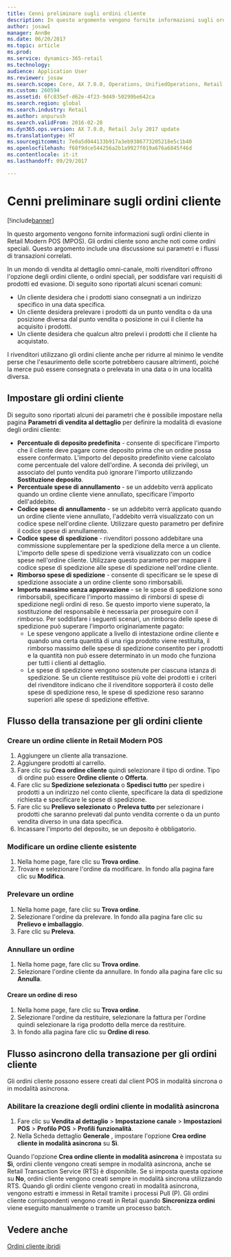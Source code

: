 ```yaml
---
title: Cenni preliminare sugli ordini cliente
description: In questo argomento vengono fornite informazioni sugli ordini cliente in Retail Modern POS (MPOS). Gli ordini cliente sono anche noti come ordini speciali. Questo argomento include una discussione sui parametri e i flussi di transazioni correlati.
author: josaw1
manager: AnnBe
ms.date: 06/20/2017
ms.topic: article
ms.prod: 
ms.service: dynamics-365-retail
ms.technology: 
audience: Application User
ms.reviewer: josaw
ms.search.scope: Core, AX 7.0.0, Operations, UnifiedOperations, Retail
ms.custom: 260594
ms.assetid: 6fc835ef-d62e-4f23-9d49-50299be642ca
ms.search.region: global
ms.search.industry: Retail
ms.author: anpurush
ms.search.validFrom: 2016-02-28
ms.dyn365.ops.version: AX 7.0.0, Retail July 2017 update
ms.translationtype: HT
ms.sourcegitcommit: 7e0a5d044133b917a3eb9386773205218e5c1b40
ms.openlocfilehash: f68f9dce544256a2b1a9927f019a676a6845f46d
ms.contentlocale: it-it
ms.lasthandoff: 09/29/2017

---
```


# <a name="customer-orders-overview"></a>Cenni preliminare sugli ordini cliente

[!include[banner](includes/banner.md)]


In questo argomento vengono fornite informazioni sugli ordini cliente in Retail Modern POS (MPOS). Gli ordini cliente sono anche noti come ordini speciali. Questo argomento include una discussione sui parametri e i flussi di transazioni correlati.

In un mondo di vendita al dettaglio omni-canale, molti rivenditori offrono l'opzione degli ordini cliente, o ordini speciali, per soddisfare vari requisiti di prodotti ed evasione. Di seguito sono riportati alcuni scenari comuni:

-   Un cliente desidera che i prodotti siano consegnati a un indirizzo specifico in una data specifica.
-   Un cliente desidera prelevare i prodotti da un punto vendita o da una posizione diversa dal punto vendita o posizione in cui il cliente ha acquisito i prodotti.
-   Un cliente desidera che qualcun altro prelevi i prodotti che il cliente ha acquistato.

I rivenditori utilizzano gli ordini cliente anche per ridurre al minimo le vendite perse che l'esaurimento delle scorte potrebbero causare altrimenti, poiché la merce può essere consegnata o prelevata in una data o in una località diversa.

## <a name="set-up-customer-orders"></a>Impostare gli ordini cliente
Di seguito sono riportati alcuni dei parametri che è possibile impostare nella pagina **Parametri di vendita al dettaglio** per definire la modalità di evasione degli ordini cliente:

-   **Percentuale di deposito predefinita** - consente di specificare l'importo che il cliente deve pagare come deposito prima che un ordine possa essere confermato. L'importo del deposito predefinito viene calcolato come percentuale del valore dell'ordine. A seconda dei privilegi, un associato del punto vendita può ignorare l'importo utilizzando **Sostituzione deposito**.
-   **Percentuale spese di annullamento** - se un addebito verrà applicato quando un ordine cliente viene annullato, specificare l'importo dell'addebito.
-   **Codice spese di annullamento** - se un addebito verrà applicato quando un ordine cliente viene annullato, l'addebito verrà visualizzato con un codice spese nell'ordine cliente. Utilizzare questo parametro per definire il codice spese di annullamento.
-   **Codice spese di spedizione** - rivenditori possono addebitare una commissione supplementare per la spedizione della merce a un cliente. L'importo delle spese di spedizione verrà visualizzato con un codice spese nell'ordine cliente. Utilizzare questo parametro per mappare il codice spese di spedizione alle spese di spedizione nell'ordine cliente.
-   **Rimborso spese di spedizione** - consente di specificare se le spese di spedizione associate a un ordine cliente sono rimborsabili.
-   **Importo massimo senza approvazione** - se le spese di spedizione sono rimborsabili, specificare l'importo massimo di rimborsi di spese di spedizione negli ordini di reso. Se questo importo viene superato, la sostituzione del responsabile è necessaria per proseguire con il rimborso. Per soddisfare i seguenti scenari, un rimborso delle spese di spedizione può superare l'importo originariamente pagato:
    -   Le spese vengono applicate a livello di intestazione ordine cliente e quando una certa quantità di una riga prodotto viene restituita, il rimborso massimo delle spese di spedizione consentito per i prodotti e la quantità non può essere determinato in un modo che funziona per tutti i clienti al dettaglio.
    -   Le spese di spedizione vengono sostenute per ciascuna istanza di spedizione. Se un cliente restituisce più volte dei prodotti e i criteri del rivenditore indicano che il rivenditore sopporterà il costo delle spese di spedizione reso, le spese di spedizione reso saranno superiori alle spese di spedizione effettive.

## <a name="transaction-flow-for-customer-orders"></a>Flusso della transazione per gli ordini cliente
### <a name="create-a-customer-order-in-retail-modern-pos"></a>Creare un ordine cliente in Retail Modern POS

1.  Aggiungere un cliente alla transazione.
2.  Aggiungere prodotti al carrello.
3.  Fare clic su **Crea ordine cliente** quindi selezionare il tipo di ordine. Tipo di ordine può essere **Ordine cliente** o **Offerta**.
4.  Fare clic su **Spedizione selezionata** o **Spedisci tutto** per spedire i prodotti a un indirizzo nel conto cliente, specificare la data di spedizione richiesta e specificare le spese di spedizione.
5.  Fare clic su **Prelievo selezionato** o **Preleva tutto** per selezionare i prodotti che saranno prelevati dal punto vendita corrente o da un punto vendita diverso in una data specifica.
6.  Incassare l'importo del deposito, se un deposito è obbligatorio.

### <a name="edit-an-existing-customer-order"></a>Modificare un ordine cliente esistente

1.  Nella home page, fare clic su **Trova ordine**.
2.  Trovare e selezionare l'ordine da modificare. In fondo alla pagina fare clic su **Modifica**.

### <a name="pick-up-an-order"></a>Prelevare un ordine

1.  Nella home page, fare clic su **Trova ordine**.
2.  Selezionare l'ordine da prelevare. In fondo alla pagina fare clic su **Prelievo e imballaggio**.
3.  Fare clic su **Preleva**.

### <a name="cancel-an-order"></a>Annullare un ordine

1.  Nella home page, fare clic su **Trova ordine**.
2.  Selezionare l'ordine cliente da annullare. In fondo alla pagina fare clic su **Annulla**.

#### <a name="create-a-return-order"></a>Creare un ordine di reso

1.  Nella home page, fare clic su **Trova ordine**.
2.  Selezionare l'ordine da restituire, selezionare la fattura per l'ordine quindi selezionare la riga prodotto della merce da restituire.
3.  In fondo alla pagina fare clic su **Ordine di reso**.

## <a name="asynchronous-transaction-flow-for-customer-orders"></a>Flusso asincrono della transazione per gli ordini cliente
Gli ordini cliente possono essere creati dal client POS in modalità sincrona o in modalità asincrona.

### <a name="enable-customer-orders-to-be-created-in-asynchronous-mode"></a>Abilitare la creazione degli ordini cliente in modalità asincrona

1.  Fare clic su **Vendita al dettaglio** &gt; **Impostazione canale** &gt; **Impostazioni POS** &gt; **Profilo POS** &gt; **Profili funzionalità**.
2.  Nella Scheda dettaglio **Generale** , impostare l'opzione **Crea ordine cliente in modalità asincrona** su **Sì**.

Quando l'opzione **Crea ordine cliente in modalità asincrona** è impostata su **Sì**, ordini cliente vengono creati sempre in modalità asincrona, anche se Retail Transaction Service (RTS) è disponibile. Se si imposta questa opzione su **No**, ordini cliente vengono creati sempre in modalità sincrona utilizzando RTS. Quando gli ordini cliente vengono creati in modalità asincrona, vengono estratti e immessi in Retail tramite i processi Pull (P). Gli ordini cliente corrispondenti vengono creati in Retail quando **Sincronizza ordini** viene eseguito manualmente o tramite un processo batch.

<a name="see-also"></a>Vedere anche
--------

[Ordini cliente ibridi](hybrid-customer-orders.md)




